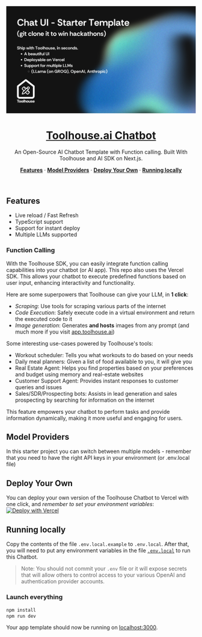 <a href="https://toolhouse.ai/">
  <img alt="Toolhouse.ai AI chatbot." src="app/(chat)/template-header.png">
  <h1 align="center">Toolhouse.ai Chatbot</h1>
</a>

<p align="center">
  An Open-Source AI Chatbot Template with Function calling. Built With Toolhouse and AI SDK on Next.js.
</p>

<p align="center">
  <a href="#features"><strong>Features</strong></a> ·
  <a href="#model-providers"><strong>Model Providers</strong></a> ·
  <a href="#deploy-your-own"><strong>Deploy Your Own</strong></a> ·
  <a href="#running-locally"><strong>Running locally</strong></a>
</p>
<br/>

## Features

- Live reload / Fast Refresh
- TypeScript support
- Support for instant deploy
- Multiple LLMs supported

### Function Calling

With the Toolhouse SDK, you can easily integrate function calling capabilities into your chatbot (or AI app).
This repo also uses the Vercel SDK.
This allows your chatbot to execute predefined functions based on user input, enhancing interactivity and functionality.

Here are some superpowers that Toolhouse can give your LLM, in **1 click**:

- _Scraping_: Use tools for scraping various parts of the internet
- _Code Execution_: Safely execute code in a virtual environment and return the executed code to it
- _Image generation_: Generates **and hosts** images from any prompt
  (and much more if you visit [app.toolhouse.ai](https://app.toolhouse.ai))

Some interesting use-cases powered by Toolhouse's tools:

- Workout scheduler: Tells you what workouts to do based on your needs
- Daily meal planners: Given a list of food available to you, it will give you
- Real Estate Agent: Helps you find properties based on your preferences and budget using memory and real-estate websites
- Customer Support Agent: Provides instant responses to customer queries and issues
- Sales/SDR/Prospecting bots: Assists in lead generation and sales prospecting by searching for information on the internet

This feature empowers your chatbot to perform tasks and provide information dynamically, making it more useful and engaging for users.

## Model Providers

In this starter project you can switch between multiple models - remember that you need to have the right API keys in your environment (or .env.local file)

## Deploy Your Own

You can deploy your own version of the Toolhouse Chatbot to Vercel with one click, and _remember to set your environment variables_:
[![Deploy with Vercel](https://vercel.com/button)](https://vercel.com/new/clone?repository-url=https%3A%2F%2Fgithub.com%2Ftoolhouse%2Fai-chatbot}])

## Running locally

Copy the contents of the file `.env.local.example` to `.env.local`.
After that, you will need to put any environment variables in the file [`.env.local`](.env.local) to run this Chatbot.

> Note: You should not commit your `.env` file or it will expose secrets that will allow others to control access to your various OpenAI and authentication provider accounts.

### Launch everything

```
npm install
npm run dev
```

Your app template should now be running on [localhost:3000](http://localhost:3000/).
